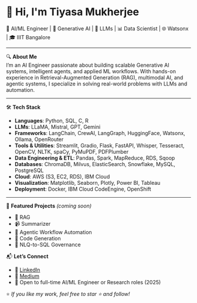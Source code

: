 # 👋 Hi, I'm Tiyasa Mukherjee

🎯 AI/ML Engineer | 🧠 Generative AI | 🤖 LLMs | 📊 Data Scientist | 🌐 Watsonx | 🎓 IIIT Bangalore

---

🔍 **About Me**  
I’m an AI Engineer passionate about building scalable Generative AI systems, intelligent agents, and applied ML workflows. With hands-on experience in Retrieval-Augmented Generation (RAG), multimodal AI, and agentic systems, I specialize in solving real-world problems with LLMs and automation.

---

🛠️ **Tech Stack**
- **Languages**: Python, SQL, C, R
- **LLMs**: LLaMA, Mistral, GPT, Gemini
- **Frameworks**: LangChain, CrewAI, LangGraph, HuggingFace, Watsonx, Ollama, OpenRouter
- **Tools & Utilities**: Streamlit, Gradio, Flask, FastAPI, Whisper, Tesseract, OpenCV, NLTK, spaCy, PyMuPDF, PDFPlumber
- **Data Engineering & ETL**: Pandas, Spark, MapReduce, RDS, Sqoop
- **Databases**: ChromaDB, Milvus, ElasticSearch, Snowflake, MySQL, PostgreSQL
- **Cloud**: AWS (S3, EC2, RDS), IBM Cloud
- **Visualization**: Matplotlib, Seaborn, Plotly, Power BI, Tableau
- **Deployment**: Docker, IBM Cloud CodeEngine, OpenShift

---

📌 **Featured Projects** *(coming soon)*  
- 🧾 RAG
- 📹 Summarizer
- 🤖 Agentic Workflow Automation
- 🧾 Code Generation
- 🧠 NLQ-to-SQL Governance 



📬 **Let’s Connect**
- 🔗 [LinkedIn](https://www.linkedin.com/in/tiyasa-mukherjee/)
- 📝 [Medium](https://medium.com/@tiyasa94)
- 💼 Open to full-time AI/ML Engineer or Research roles (2025)

⭐ *If you like my work, feel free to star ⭐️ and follow!*
